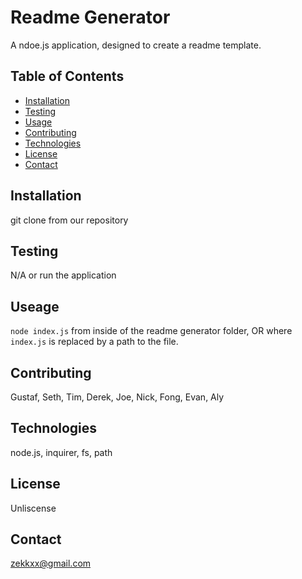 
# Readme Generator
A ndoe.js application, designed to create a readme template.

## Table of Contents 
* [Installation](#installation)
* [Testing](#testing)
* [Usage](#usage)
* [Contributing](#contributing)
* [Technologies](#technologies)
* [License](#license)
* [Contact](#contact)

## Installation
git clone from our repository

## Testing
N/A or run the application

## Useage
`node index.js` from inside of the readme generator folder, OR where `index.js` is replaced by a path to the file.

## Contributing
Gustaf, Seth, Tim, Derek, Joe, Nick, Fong, Evan, Aly

## Technologies
node.js, inquirer, fs, path

## License
Unliscense

## Contact
zekkxx@gmail.com
